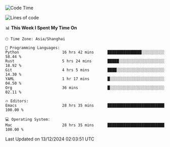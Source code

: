 <!--START_SECTION:waka-->
![Code Time](http://img.shields.io/badge/Code%20Time-2%2C369%20hrs%2041%20mins-blue)

![Lines of code](https://img.shields.io/badge/From%20Hello%20World%20I%27ve%20Written-309.6%20thousand%20lines%20of%20code-blue)

📊 **This Week I Spent My Time On** 

```text
🕑︎ Time Zone: Asia/Shanghai

💬 Programming Languages: 
Python                   16 hrs 42 mins      ███████████████░░░░░░░░░░   58.44 % 
Rust                     5 hrs 24 mins       █████░░░░░░░░░░░░░░░░░░░░   18.92 % 
Git                      4 hrs 5 mins        ████░░░░░░░░░░░░░░░░░░░░░   14.30 % 
YAML                     1 hr 17 mins        █░░░░░░░░░░░░░░░░░░░░░░░░   04.50 % 
Org                      36 mins             █░░░░░░░░░░░░░░░░░░░░░░░░   02.11 % 

🔥 Editors: 
Emacs                    28 hrs 35 mins      █████████████████████████   100.00 % 

💻 Operating System: 
Mac                      28 hrs 35 mins      █████████████████████████   100.00 % 
```


 Last Updated on 13/12/2024 02:03:51 UTC
<!--END_SECTION:waka-->
